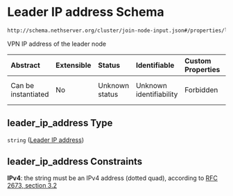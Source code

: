 # Leader IP address Schema

```txt
http://schema.nethserver.org/cluster/join-node-input.json#/properties/leader_ip_address
```

VPN IP address of the leader node

| Abstract            | Extensible | Status         | Identifiable            | Custom Properties | Additional Properties | Access Restrictions | Defined In                                                                    |
| :------------------ | :--------- | :------------- | :---------------------- | :---------------- | :-------------------- | :------------------ | :---------------------------------------------------------------------------- |
| Can be instantiated | No         | Unknown status | Unknown identifiability | Forbidden         | Allowed               | none                | [join-node-input.json\*](cluster/join-node-input.json "open original schema") |

## leader\_ip\_address Type

`string` ([Leader IP address](join-node-input-properties-leader-ip-address.md))

## leader\_ip\_address Constraints

**IPv4**: the string must be an IPv4 address (dotted quad), according to [RFC 2673, section 3.2](https://tools.ietf.org/html/rfc2673 "check the specification")
